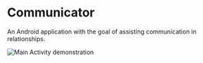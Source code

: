 # Communicator

An Android application with the goal of assisting communication in relationships.
 
 ![Main Activity demonstration](https://i.imgur.com/cdtlxb2.png)
